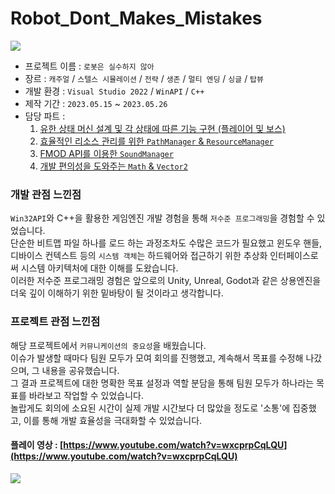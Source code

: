 # Robot_Dont_Makes_Mistakes

![](https://github.com/joonyle99/Robot_Dont_Makes_Mistakes/assets/67359781/8b811a04-b2e4-4464-918e-2562019290de)

* 프로젝트 이름 : `로봇은 실수하지 않아`
* 장르 : `캐주얼` / `스텔스 시뮬레이션` / `전략` / `생존` / `멀티 엔딩` / `싱글` / `탑뷰`
* 개발 환경 : `Visual Studio 2022` / `WinAPI` / `C++`
* 제작 기간 : `2023.05.15` ~ `2023.05.26`
* 담당 파트 :
  1. [유한 상태 머신 설계 및 각 상태에 따른 기능 구현 (플레이어 및 보스)](https://github.com/joonyle99/Robot_Dont_Makes_Mistakes/discussions/3)
  2. [효율적인 리소스 관리를 위한 `PathManager` & `ResourceManager`](https://github.com/joonyle99/Robot_Dont_Makes_Mistakes/discussions/5)
  3. [FMOD API를 이용한 `SoundManager`](https://github.com/joonyle99/Robot_Dont_Makes_Mistakes/discussions/6)
  4. [개발 편의성을 도와주는 `Math` & `Vector2`](https://github.com/joonyle99/Robot_Dont_Makes_Mistakes/discussions/4)

### __개발 관점 느낀점__  
`Win32API`와 C++을 활용한 게임엔진 개발 경험을 통해 `저수준 프로그래밍`을 경험할 수 있었습니다.  
단순한 비트맵 파일 하나를 로드 하는 과정조차도 수많은 코드가 필요했고 윈도우 핸들, 디바이스 컨텍스트 등의 `시스템 객체`는 하드웨어와 접근하기 위한 추상화 인터페이스로써 시스템 아키텍처에 대한 이해를 도왔습니다.  
이러한 저수준 프로그래밍 경험은 앞으로의 Unity, Unreal, Godot과 같은 상용엔진을 더욱 깊이 이해하기 위한 밑바탕이 될 것이라고 생각합니다.

### __프로젝트 관점 느낀점__  
해당 프로젝트에서 `커뮤니케이션의 중요성`을 배웠습니다.  
이슈가 발생할 때마다 팀원 모두가 모여 회의를 진행했고, 계속해서 목표를 수정해 나갔으며, 그 내용을 공유했습니다.  
그 결과 프로젝트에 대한 명확한 목표 설정과 역할 분담을 통해 팀원 모두가 하나라는 목표를 바라보고 작업할 수 있었습니다.  
놀랍게도 회의에 소요된 시간이 실제 개발 시간보다 더 많았을 정도로 '소통'에 집중했고, 이를 통해 개발 효율성을 극대화할 수 있었습니다.

#### 플레이 영상 : [https://www.youtube.com/watch?v=wxcprpCqLQU](https://www.youtube.com/watch?v=wxcprpCqLQU)

![](https://github.com/joonyle99/Robot_Dont_Makes_Mistakes/assets/67359781/2726e3c9-bed2-4bbe-89c5-b35e49c4d636)
